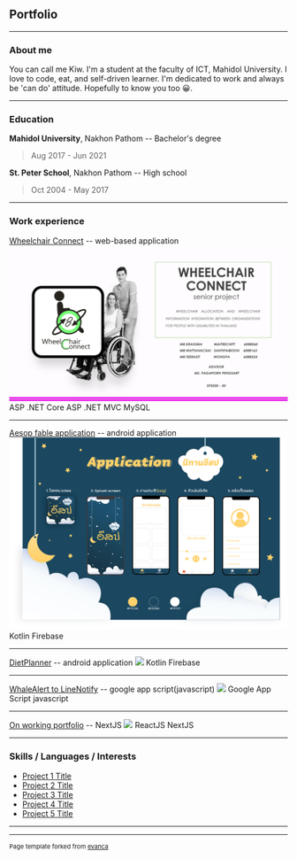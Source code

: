 ## Portfolio

---

### About me
You can call me Kiw. I'm a student at the faculty of ICT, Mahidol University. I love to code, eat, and self-driven learner. I'm dedicated to work and always be 'can do' attitude. Hopefully to know you too 😀.

---

### Education

<b>Mahidol University</b>, Nakhon Pathom -- Bachelor's degree
> Aug 2017 - Jun 2021

<b>St. Peter School</b>, Nakhon Pathom -- High school
> Oct 2004 - May 2017

---

### Work experience 

[Wheelchair Connect](/pages/project1_wcc) -- web-based application
<img src="images/project_.net.png?raw=true"/>
<span class="skills">ASP .NET Core</span>
<span class="skills">ASP .NET MVC</span>
<span class="skills">MySQL</span>

---

[Aesop fable application](/pages/project2_aesop) -- android application
<img src="images/project_android1.jpg?raw=true"/>
<span class="skills">Kotlin</span>
<span class="skills">Firebase</span>

---

[DietPlanner](#) -- android application
<img src="images/dummy_thumbnail.jpg?raw=true"/>
<span class="skills">Kotlin</span>
<span class="skills">Firebase</span>

---

[WhaleAlert to LineNotify](#) -- google app script(javascript)
<img src="images/dummy_thumbnail.jpg?raw=true"/>
<span class="skills">Google App Script</span>
<span class="skills">javascript</span>

---

[On working portfolio](#) -- NextJS
<img src="images/dummy_thumbnail.jpg?raw=true"/>
<span class="skills">ReactJS</span>
<span class="skills">NextJS</span>

---

### Skills / Languages / Interests

- [Project 1 Title](http://example.com/)
- [Project 2 Title](http://example.com/)
- [Project 3 Title](http://example.com/)
- [Project 4 Title](http://example.com/)
- [Project 5 Title](http://example.com/)

---




---
<p style="font-size:11px">Page template forked from <a href="https://github.com/evanca/quick-portfolio">evanca</a></p>
<!-- Remove above link if you don't want to attibute -->

